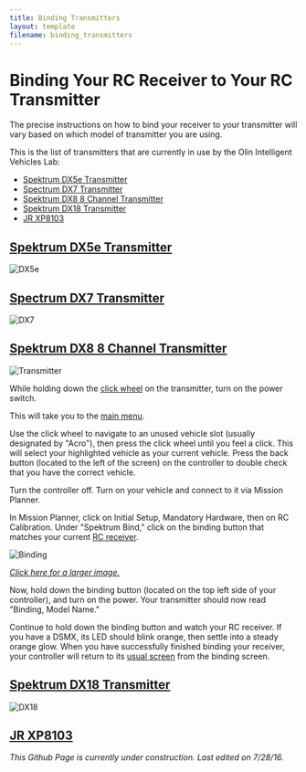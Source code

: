 ```yaml
---
title: Binding Transmitters
layout: template
filename: binding_transmitters
---
```


# Binding Your RC Receiver to Your RC Transmitter

The precise instructions on how to bind your receiver to your transmitter will vary based on which model of transmitter you are using.

This is the list of transmitters that are currently in use by the Olin Intelligent Vehicles Lab:

- [Spektrum DX5e Transmitter](#spektrum_dx5e_transmitter)
- [Spectrum DX7 Transmitter](#spectrum_dx7_transmitter)
- [Spektrum DX8 8 Channel Transmitter](#spektrum_dx8_8_channel_transmitter)
- [Spektrum DX18 Transmitter](#spektrum_dx18_transmitter)
- [JR XP8103](#jr_xp8103)

## [Spektrum DX5e Transmitter](http://www.spektrumrc.com/Products/Default.aspx?ProdId=SPM5500)

![DX5e](../images/DX5e.png)

## [Spectrum DX7 Transmitter](http://www.bladehelis.com/Products/Support.aspx?ProdID=SPM27201)

![DX7](http://www.spektrumrc.com/ProdInfo/SPM/450/SPM2731-450.jpg)

## [Spektrum DX8 8 Channel Transmitter](http://www.spektrumrc.com/Products/Default.aspx?ProdId=SPM8800)

![Transmitter](../images/Spektrum.png)

While holding down the [click wheel](../images/click_wheel.png) on the transmitter, turn on the power switch.

This will take you to the [main menu](https://raw.githubusercontent.com/olinrobotics/olinrobotics.github.io/master/images/Spektrum.png).

Use the click wheel to navigate to an unused vehicle slot (usually designated by "Acro"), then press the click wheel until you feel a click. This will select your highlighted vehicle as your current vehicle. Press the back button (located to the left of the screen) on the controller to double check that you have the correct vehicle.

Turn the controller off.
Turn on your vehicle and connect to it via Mission Planner.

In Mission Planner, click on Initial Setup, Mandatory Hardware, then on RC Calibration. Under "Spektrum Bind," click on the binding button that matches your current [RC receiver](https://raw.githubusercontent.com/olinrobotics/olinrobotics.github.io/master/images/Receiver.jpg).

![Binding](../images/binding.png)

[*Click here for a larger image.*](https://raw.githubusercontent.com/olinrobotics/olinrobotics.github.io/master/images/binding.png)

Now, hold down the binding button (located on the top left side of your controller), and turn on the power. Your transmitter should now read "Binding, Model Name."

Continue to hold down the binding button and watch your RC receiver. If you have a DSMX, its LED should blink orange, then settle into a steady orange glow. When you have successfully finished binding your receiver, your controller will return to its [usual screen](https://raw.githubusercontent.com/olinrobotics/olinrobotics.github.io/master/images/Spektrum.png) from the binding screen.

## [Spektrum DX18 Transmitter](http://www.spektrumrc.com/Products/Default.aspx?ProdId=SPM18100)

![DX18](http://www.spektrumrc.com/Content/ProductStatic/SPM18100/images/DX18(V2).png)

## [JR XP8103](http://www.vvsss.com/xp8103/before.jpg)

*This Github Page is currently under construction.*
*Last edited on 7/28/16.*

